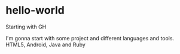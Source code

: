 # hello-world
Starting with GH

I'm gonna start with some project and different languages and tools. HTML5, Android, Java and Ruby
